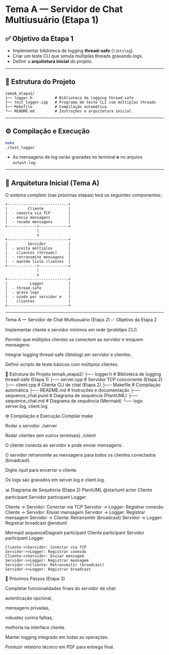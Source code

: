 # Tema A — Servidor de Chat Multiusuário (Etapa 1)

## ✅ Objetivo da Etapa 1
- Implementar biblioteca de logging **thread-safe** (`libtslog`).
- Criar um teste CLI que simula múltiplas threads gravando logs.
- Definir a **arquitetura inicial** do projeto.

---

## 📂 Estrutura do Projeto
```
temaA_etapa1/
├── logger.h          # Biblioteca de logging thread-safe
├── test_logger.cpp   # Programa de teste CLI com múltiplas threads
├── Makefile          # Compilação automática
└── README.md         # Instruções e arquitetura inicial
```

---

## ⚙️ Compilação e Execução
```bash
make
./test_logger
```

- As mensagens de log serão gravadas no terminal **e** no arquivo `output.log`.

---

## 🧩 Arquitetura Inicial (Tema A)
O sistema completo (nas próximas etapas) terá os seguintes componentes:

```
+---------------------------+
|         Cliente           |
|  - conecta via TCP        |
|  - envia mensagens        |
|  - recebe mensagens       |
+-------------+-------------+
              |
              v
+---------------------------+
|         Servidor          |
|  - aceita múltiplos       |
|    clientes (threads)     |
|  - retransmite mensagens  |
|  - mantém lista clientes  |
+-------------+-------------+
              |
              v
+---------------------------+
|          Logger           |
|  - thread-safe            |
|  - grava logs             |
|  - usado por servidor e   |
|    clientes               |
+---------------------------+
```

---

Tema A — Servidor de Chat Multiusuário (Etapa 2)
✅ Objetivo da Etapa 2

Implementar cliente e servidor mínimos em rede (protótipo CLI).

Permitir que múltiplos clientes se conectem ao servidor e troquem mensagens.

Integrar logging thread-safe (libtslog) em servidor e clientes.

Definir scripts de teste básicos com múltiplos clientes.

📂 Estrutura do Projeto
temaA_etapa2/
├── logger.h            # Biblioteca de logging thread-safe (Etapa 1)
├── server.cpp          # Servidor TCP concorrente (Etapa 2)
├── client.cpp          # Cliente CLI de chat (Etapa 2)
├── Makefile            # Compilação automática
├── README.md           # Instruções e documentação
├── sequence_chat.puml  # Diagrama de sequência (PlantUML)
├── sequence_chat.md    # Diagrama de sequência (Mermaid)
└── logs: server.log, client.log

⚙️ Compilação e Execução
Compilar
make

Rodar o servidor
./server

Rodar clientes (em outros terminais)
./client


O cliente conecta ao servidor e pode enviar mensagens.

O servidor retransmite as mensagens para todos os clientes conectados (broadcast).

Digite /quit para encerrar o cliente.

Os logs são gravados em server.log e client.log.

📊 Diagrama de Sequência (Etapa 2)
PlantUML
@startuml
actor Cliente
participant Servidor
participant Logger

Cliente -> Servidor: Conectar via TCP
Servidor -> Logger: Registrar conexão
Cliente -> Servidor: Enviar mensagem
Servidor -> Logger: Registrar mensagem
Servidor -> Cliente: Retransmitir (broadcast)
Servidor -> Logger: Registrar broadcast
@enduml

Mermaid
sequenceDiagram
    participant Cliente
    participant Servidor
    participant Logger

    Cliente->>Servidor: Conectar via TCP
    Servidor->>Logger: Registrar conexão
    Cliente->>Servidor: Enviar mensagem
    Servidor->>Logger: Registrar mensagem
    Servidor->>Cliente: Retransmitir (broadcast)
    Servidor->>Logger: Registrar broadcast

📌 Próximos Passos (Etapa 3)

Completar funcionalidades finais do servidor de chat:

autenticação opcional,

mensagens privadas,

robustez contra falhas,

melhoria na interface cliente.

Manter logging integrado em todas as operações.

Produzir relatório técnico em PDF para entrega final.
